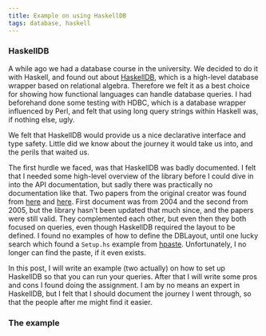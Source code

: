 ```yaml
---
title: Example on using HaskellDB
tags: database, haskell
---
```


### HaskellDB

A while ago we had a database course in the university. We decided to do it
with Haskell, and found out about
[HaskellDB](http://hackage.haskell.org/package/haskelldb), which is a
high-level database wrapper based on relational algebra. Therefore we felt it
as a best choice for showing how functional languages can handle database
queries. I had beforehand done some testing with HDBC, which is a database
wrapper influenced by Perl, and felt that using long query strings within
Haskell was, if nothing else, ugly.

We felt that HaskellDB would provide us a nice declarative interface and type
safety. Little did we know about the journey it would take us into, and the
perils that waited us.

The first hurdle we faced, was that HaskellDB was badly documented. I felt that
I needed some high-level overview of the library before I could dive in into
the API documentation, but sadly there was practically no documentation like
that. Two papers from the original creator was found from
[here](http://haskelldb.sourceforge.net/haskelldb.pdf) and
[here](www.cs.chalmers.se/~bringert/publ/haskelldb/haskelldb-db-2005.pdf).
First document was from 2004 and the second from 2005, but the library hasn't
been updated that much since, and the papers were still valid. They
complemented each other, but even then they both focused on queries, even
though HaskellDB required the layout to be defined. I found no examples of how
to define the DBLayout, until one lucky search which found a `Setup.hs` example
from [hpaste](http://hpaste.org). Unfortunately, I no longer can find the
paste, if it even exists.

In this post, I will write an example (two actually) on how to set up HaskellDB
so that you can run your queries. After that I will write some pros and cons I
found doing the assignment. I am by no means an expert in HaskellDB, but I felt
that I should document the journey I went through, so that the people after me
might find it easier.

### The example
